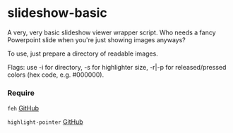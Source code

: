 # slideshow-basic
A very, very basic slideshow viewer wrapper script. Who needs a fancy Powerpoint slide when you're just showing images anyways?

To use, just prepare a directory of readable images. 

Flags: use -i for directory, -s for highlighter size, -r|-p for released/pressed colors (hex code, e.g. #000000). 


### Require

`feh` [GitHub](https://github.com/derf/feh)

`highlight-pointer` [GitHub](https://github.com/swillner/highlight-pointer)

